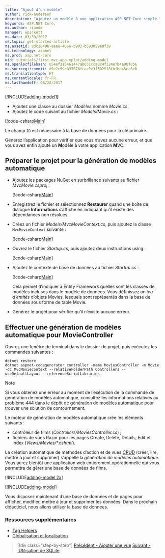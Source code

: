 ```yaml
---
title: "Ajout d’un modèle"
author: rick-anderson
description: "Ajoutez un modèle à une application ASP.NET Core simple."
keywords: ASP.NET Core,
ms.author: riande
manager: wpickett
ms.date: 03/30/2017
ms.topic: get-started-article
ms.assetid: 8dc28498-eeee-4666-b903-b593059e9f39
ms.technology: aspnet
ms.prod: asp.net-core
uid: tutorials/first-mvc-app-xplat/adding-model
ms.openlocfilehash: 054ef316461447ab651cca8c4f324e7b4e98f856
ms.sourcegitcommit: d9e2c99c837078fcac0e315025f8fbfbd45ea6e8
ms.translationtype: HT
ms.contentlocale: fr-FR
ms.lasthandoff: 08/28/2017
---
```

[!INCLUDE[adding-model1](../../includes/mvc-intro/adding-model1.md)]

* Ajoutez une classe au dossier *Modèles* nommé *Movie.cs*.
* Ajoutez le code suivant au fichier *Models/Movie.cs* :

[!code-csharp[Main](../../tutorials/first-mvc-app/start-mvc/sample/MvcMovie/Models/MovieNoEF.cs?name=snippet_1)]

Le champ `ID` est nécessaire à la base de données pour la clé primaire. 

Générez l’application pour vérifier que vous n’avez aucune erreur, et que vous avez enfin ajouté un **M**odèle à votre application **M**VC.

## <a name="prepare-the-project-for-scaffolding"></a>Préparer le projet pour la génération de modèles automatique

- Ajoutez les packages NuGet en surbrillance suivants au fichier *MvcMovie.csproj* :
             
   [!code-csharp[Main](start-mvc/sample/MvcMovie/MvcMovie.csproj?highlight=7,10)]

- Enregistrez le fichier et sélectionnez **Restaurer** quand une boîte de dialogue **Informations** s’affiche en indiquant qu’il existe des dépendances non résolues.
- Créez un fichier *Models/MvcMovieContext.cs*, puis ajoutez la classe `MvcMovieContext` suivante :

   [!code-csharp[Main](start-mvc/sample/MvcMovie/Models/MvcMovieContext.cs)]
   
- Ouvrez le fichier *Startup.cs*, puis ajoutez deux instructions using :

   [!code-csharp[Main](start-mvc/sample/MvcMovie/Startup.cs?name=snippet1&highlight=1,2)]

- Ajoutez le contexte de base de données au fichier *Startup.cs* :

   [!code-csharp[Main](start-mvc/sample/MvcMovie/Startup.cs?name=snippet2&highlight=6-7)]

  Cela permet d’indiquer à Entity Framework quelles sont les classes de modèles incluses dans le modèle de données. Vous définissez un *jeu d’entités* d’objets Movies, lesquels sont représentés dans la base de données sous forme de table Movie.

- Générez le projet pour vérifier qu’il n’existe aucune erreur.

## <a name="scaffold-the-moviecontroller"></a>Effectuer une génération de modèles automatique pour MovieController

Ouvrez une fenêtre de terminal dans le dossier de projet, puis exécutez les commandes suivantes :

```
dotnet restore
dotnet aspnet-codegenerator controller -name MoviesController -m Movie -dc MvcMovieContext --relativeFolderPath Controllers --useDefaultLayout --referenceScriptLibraries 
```

> [!NOTE]
> Si vous obtenez une erreur au moment de l’exécution de la commande de génération de modèles automatique, consultez les informations relatives au [problème 444 dans le dépôt de génération de modèles automatique](https://github.com/aspnet/scaffolding/issues/444) pour trouver une solution de contournement.

Le moteur de génération de modèles automatique crée les éléments suivants :

* contrôleur de films (*Controllers/MoviesController.cs*) ;
* fichiers de vues Razor pour les pages Create, Delete, Details, Edit et Index (*Views/Movies/\*.cshtml*).

La création automatique de méthodes d’action et de vues [CRUD](https://en.wikipedia.org/wiki/Create,_read,_update_and_delete) (créer, lire, mettre à jour et supprimer) s’appelle la *génération de modèles automatique*. Vous aurez bientôt une application web entièrement opérationnelle qui vous permettra de gérer une base de données de films.

[!INCLUDE[adding-model 2x](../../includes/mvc-intro/adding-model2xp.md)]

[!INCLUDE[adding-model](../../includes/mvc-intro/adding-model3.md)]

Vous disposez maintenant d’une base de données et de pages pour afficher, modifier, mettre à jour et supprimer les données. Dans le prochain didacticiel, nous allons utiliser la base de données.

### <a name="additional-resources"></a>Ressources supplémentaires

* [Tag Helpers](xref:mvc/views/tag-helpers/intro)
* [Globalisation et localisation](xref:fundamentals/localization)

>[!div class="step-by-step"]
[Précédent - Ajouter une vue](adding-view.md)
[Suivant - Utilisation de SQLite](working-with-sql.md)
